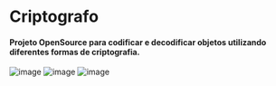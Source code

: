# Criptografo
#### Projeto OpenSource para codificar e decodificar objetos utilizando diferentes formas de criptografia.

![image](https://img.shields.io/github/languages/code-size/peedroca/criptografo)
![image](https://img.shields.io/github/languages/top/peedroca/criptografo)
![image](https://img.shields.io/github/license/peedroca/criptografo)

